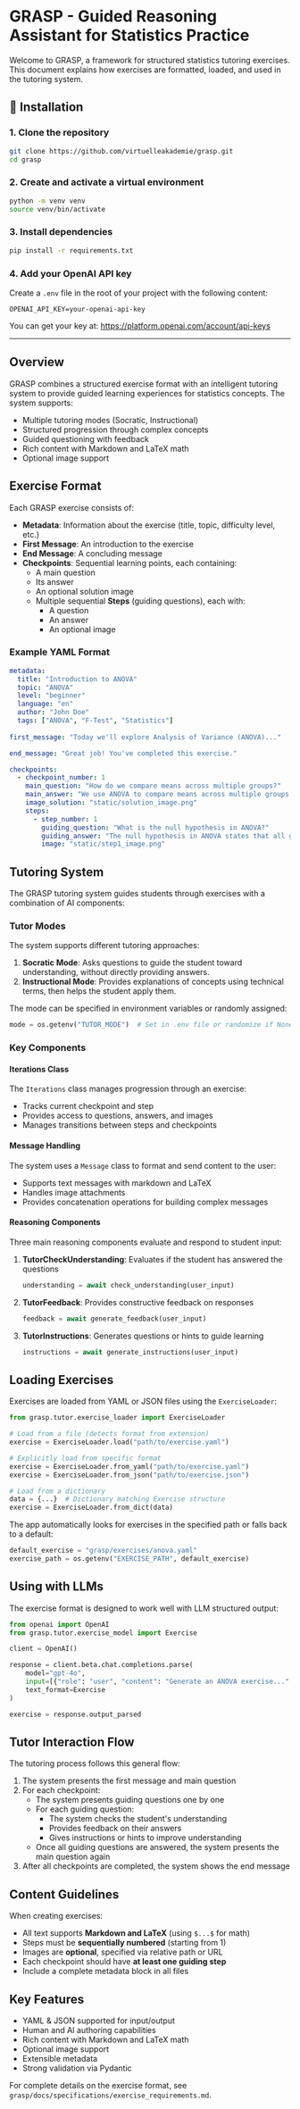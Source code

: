# GRASP - Guided Reasoning Assistant for Statistics Practice

Welcome to GRASP, a framework for structured statistics tutoring exercises. This document explains how exercises are formatted, loaded, and used in the tutoring system.


## 🔧 Installation

### 1. Clone the repository

```bash
git clone https://github.com/virtuelleakademie/grasp.git
cd grasp
```

### 2. Create and activate a virtual environment

```bash
python -m venv venv
source venv/bin/activate
```

### 3. Install dependencies

```bash
pip install -r requirements.txt
```

### 4. Add your OpenAI API key

Create a `.env` file in the root of your project with the following content:

```env
OPENAI_API_KEY=your-openai-api-key
```

You can get your key at: https://platform.openai.com/account/api-keys

---


## Overview

GRASP combines a structured exercise format with an intelligent tutoring system to provide guided learning experiences for statistics concepts. The system supports:

- Multiple tutoring modes (Socratic, Instructional)
- Structured progression through complex concepts
- Guided questioning with feedback
- Rich content with Markdown and LaTeX math
- Optional image support

## Exercise Format

Each GRASP exercise consists of:

- **Metadata**: Information about the exercise (title, topic, difficulty level, etc.)
- **First Message**: An introduction to the exercise
- **End Message**: A concluding message
- **Checkpoints**: Sequential learning points, each containing:
  - A main question
  - Its answer
  - An optional solution image
  - Multiple sequential **Steps** (guiding questions), each with:
    - A question
    - An answer
    - An optional image

### Example YAML Format

```yaml
metadata:
  title: "Introduction to ANOVA"
  topic: "ANOVA"
  level: "beginner"
  language: "en"
  author: "John Doe"
  tags: ["ANOVA", "F-Test", "Statistics"]
  
first_message: "Today we'll explore Analysis of Variance (ANOVA)..."

end_message: "Great job! You've completed this exercise."

checkpoints:
  - checkpoint_number: 1
    main_question: "How do we compare means across multiple groups?"
    main_answer: "We use ANOVA to compare means across multiple groups..."
    image_solution: "static/solution_image.png"
    steps:
      - step_number: 1
        guiding_question: "What is the null hypothesis in ANOVA?"
        guiding_answer: "The null hypothesis in ANOVA states that all group means are equal..."
        image: "static/step1_image.png"
```

## Tutoring System

The GRASP tutoring system guides students through exercises with a combination of AI components:

### Tutor Modes

The system supports different tutoring approaches:

1. **Socratic Mode**: Asks questions to guide the student toward understanding, without directly providing answers.
2. **Instructional Mode**: Provides explanations of concepts using technical terms, then helps the student apply them.

The mode can be specified in environment variables or randomly assigned:

```python
mode = os.getenv("TUTOR_MODE")  # Set in .env file or randomize if None
```

### Key Components

#### Iterations Class

The `Iterations` class manages progression through an exercise:

- Tracks current checkpoint and step
- Provides access to questions, answers, and images
- Manages transitions between steps and checkpoints

#### Message Handling

The system uses a `Message` class to format and send content to the user:

- Supports text messages with markdown and LaTeX
- Handles image attachments
- Provides concatenation operations for building complex messages

#### Reasoning Components

Three main reasoning components evaluate and respond to student input:

1. **TutorCheckUnderstanding**: Evaluates if the student has answered the questions
   ```python
   understanding = await check_understanding(user_input)
   ```

2. **TutorFeedback**: Provides constructive feedback on responses
   ```python
   feedback = await generate_feedback(user_input)
   ```

3. **TutorInstructions**: Generates questions or hints to guide learning
   ```python
   instructions = await generate_instructions(user_input)
   ```

## Loading Exercises

Exercises are loaded from YAML or JSON files using the `ExerciseLoader`:

```python
from grasp.tutor.exercise_loader import ExerciseLoader

# Load from a file (detects format from extension)
exercise = ExerciseLoader.load("path/to/exercise.yaml")

# Explicitly load from specific format
exercise = ExerciseLoader.from_yaml("path/to/exercise.yaml")
exercise = ExerciseLoader.from_json("path/to/exercise.json")

# Load from a dictionary
data = {...}  # Dictionary matching Exercise structure
exercise = ExerciseLoader.from_dict(data)
```

The app automatically looks for exercises in the specified path or falls back to a default:

```python
default_exercise = "grasp/exercises/anova.yaml"
exercise_path = os.getenv("EXERCISE_PATH", default_exercise)
```

## Using with LLMs

The exercise format is designed to work well with LLM structured output:

```python
from openai import OpenAI
from grasp.tutor.exercise_model import Exercise

client = OpenAI()

response = client.beta.chat.completions.parse(
    model="gpt-4o",
    input=[{"role": "user", "content": "Generate an ANOVA exercise..." }],
    text_format=Exercise
)

exercise = response.output_parsed
```

## Tutor Interaction Flow

The tutoring process follows this general flow:

1. The system presents the first message and main question
2. For each checkpoint:
   - The system presents guiding questions one by one
   - For each guiding question:
     - The system checks the student's understanding
     - Provides feedback on their answers
     - Gives instructions or hints to improve understanding
   - Once all guiding questions are answered, the system presents the main question again
3. After all checkpoints are completed, the system shows the end message

## Content Guidelines

When creating exercises:

- All text supports **Markdown and LaTeX** (using `$...$` for math)
- Steps must be **sequentially numbered** (starting from 1)
- Images are **optional**, specified via relative path or URL
- Each checkpoint should have **at least one guiding step**
- Include a complete metadata block in all files

## Key Features

- YAML & JSON supported for input/output
- Human and AI authoring capabilities
- Rich content with Markdown and LaTeX math
- Optional image support
- Extensible metadata
- Strong validation via Pydantic

For complete details on the exercise format, see `grasp/docs/specifications/exercise_requirements.md`.
